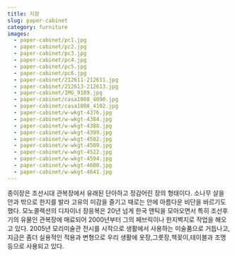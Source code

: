 ```yaml
---
title: 지장
slug: paper-cabinet
category: furniture
images:
  - paper-cabinet/pc1.jpg
  - paper-cabinet/pc2.jpg
  - paper-cabinet/pc3.jpg
  - paper-cabinet/pc4.jpg
  - paper-cabinet/pc5.jpg
  - paper-cabinet/pc6.jpg
  - paper-cabinet/212611-212611.jpg
  - paper-cabinet/212613-212613.jpg
  - paper-cabinet/IMG_9189.jpg
  - paper-cabinet/casa1808_4090.jpg
  - paper-cabinet/casa1808_4102.jpg
  - paper-cabinet/w-wkgt-4376.jpg
  - paper-cabinet/w-wkgt-4384.jpg
  - paper-cabinet/w-wkgt-4388.jpg
  - paper-cabinet/w-wkgt-4399.jpg
  - paper-cabinet/w-wkgt-4502.jpg
  - paper-cabinet/w-wkgt-4509.jpg
  - paper-cabinet/w-wkgt-4522.jpg
  - paper-cabinet/w-wkgt-4594.jpg
  - paper-cabinet/w-wkgt-4600.jpg
  - paper-cabinet/w-wkgt-4641.jpg
---
```


종이장은 조선시대 관복장에서 유래된  단아하고 정감어린 장의 형태이다.
소나무 살을 안과 밖으로 한지를 발라 고유의 미감을 즐기고 때로는 안에 아름다운 비단을 바르기도 했다. 모노콜렉션의 디자이너 장응복은 20년 넘게 한국 앤틱을 모아오면서 특히 조선후기의 유물인 관복장에 매료되어 2000년부터 그의 페브릭이나 한지벽지로 작업을 해오고 있다. 2005년 모리미술관 전시를 시작으로 생활에서 사용하는 미술품으로 거듭나고, 지금은 좀더 실용적인 적용과 변형으로 우리 생활에 옷장,그릇장,책꽂이,테이블과 조명등으로 사용되고 있다.

